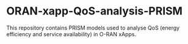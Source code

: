 # ORAN-xapp-QoS-analysis-PRISM
This repository contains PRISM models used to analyse QoS (energy efficiency and service availability) in O-RAN xApps.
